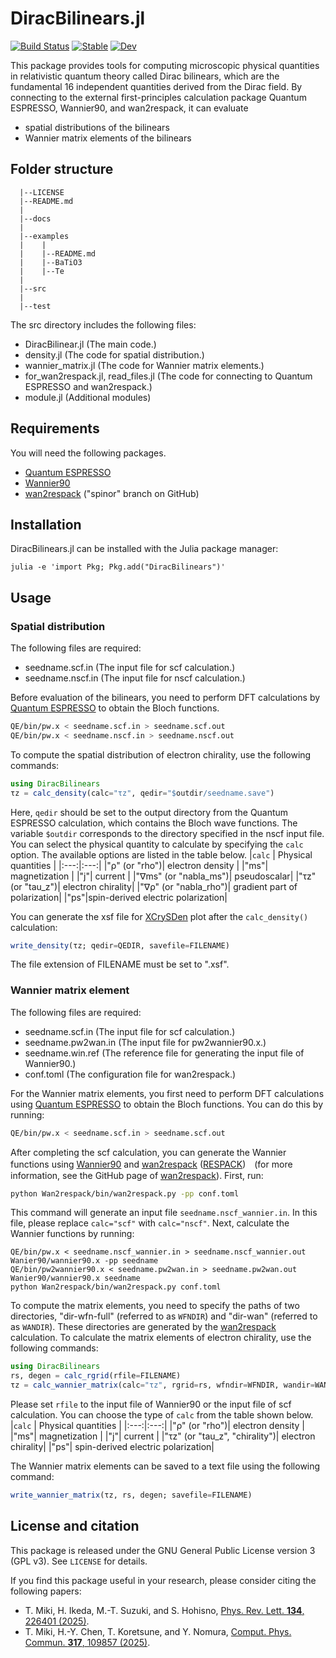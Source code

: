 # DiracBilinears.jl 

[![Build Status](https://github.com/TatsuyaMiki/DiracBilinears.jl/actions/workflows/CI.yml/badge.svg?branch=main)](https://github.com/TatsuyaMiki/DiracBilinears.jl/actions/workflows/CI.yml?query=branch%3Amain) [![Stable](https://img.shields.io/badge/docs-stable-blue.svg)](https://TatsuyaMiki.github.io/DiracBilinears.jl/stable/) [![Dev](https://img.shields.io/badge/docs-dev-blue.svg)](https://TatsuyaMiki.github.io/DiracBilinears.jl/dev/)



This package provides tools for computing microscopic physical quantities in relativistic quantum theory called Dirac bilinears, which are the fundamental 16 independent quantities derived from the Dirac field.
By connecting to the external first-principles calculation package Quantum ESPRESSO, Wannier90, and wan2respack, it can evaluate 
- spatial distributions of the bilinears
- Wannier matrix elements of the bilinears

## Folder structure

```
  |--LICENSE         
  |--README.md       
  |
  |--docs
  |
  |--examples
  |    |
  |    |--README.md
  |    |--BaTiO3
  |    |--Te
  |
  |--src
  |
  |--test
```

The src directory includes the following files:
- DiracBilinear.jl (The main code.)
- density.jl (The code for spatial distribution.)
- wannier_matrix.jl (The code for Wannier matrix elements.)
- for_wan2respack.jl, read_files.jl (The code for connecting to Quantum ESPRESSO and wan2respack.)
- module.jl (Additional modules)

## Requirements
You will need the following packages.

- [Quantum ESPRESSO](https://www.quantum-espresso.org)
- [Wannier90](http://www.wannier.org)
- [wan2respack](https://github.com/respack-dev/wan2respack/tree/spinor) ("spinor" branch on GitHub)

## Installation

DiracBilinears.jl can be installed with the Julia package manager:
```
julia -e 'import Pkg; Pkg.add("DiracBilinears")'
```

## Usage

### Spatial distribution

The following files are required:
- seedname.scf.in (The input file for scf calculation.)
- seedname.nscf.in (The input file for nscf calculation.)

Before evaluation of the bilinears, you need to perform DFT calculations by [Quantum ESPRESSO] to obtain the Bloch functions.
```sh
QE/bin/pw.x < seedname.scf.in > seedname.scf.out
QE/bin/pw.x < seedname.nscf.in > seedname.nscf.out
```
[Quantum ESPRESSO]: https://www.quantum-espresso.org


To compute the spatial distribution of electron chirality, use the following commands:
```Julia
using DiracBilinears
τz = calc_density(calc="τz", qedir="$outdir/seedname.save")
```
Here, ``qedir`` should be set to the output directory from the Quantum ESPRESSO calculation, which contains the Bloch wave functions.
The variable ``$outdir`` corresponds to the directory specified in the nscf input file.
You can select the physical quantity to calculate by specifying the ``calc`` option. 
The available options are listed in the table below.
|``calc`` | Physical quantities |
|:---:|:---:|
|"ρ" (or "rho")| electron density |
|"ms"| magnetization |
|"j"| current |
|"∇ms" (or "nabla_ms")| pseudoscalar|
|"τz" (or "tau_z")| electron chirality|
|"∇ρ" (or "nabla_rho")| gradient part of polarization|
|"ps"|spin-derived electric polarization|  

You can generate the xsf file for [XCrySDen] plot after the ``calc_density()`` calculation:
```Julia
write_density(τz; qedir=QEDIR, savefile=FILENAME)
```
The file extension of FILENAME must be set to ".xsf".

[XCrySDen]: http://www.xcrysden.org/



### Wannier matrix element

The following files are required:
- seedname.scf.in (The input file for scf calculation.)
- seedname.pw2wan.in (The input file for pw2wannier90.x.)
- seedname.win.ref (The reference file for generating the input file of Wannier90.)
- conf.toml (The configuration file for wan2respack.)

For the Wannier matrix elements, you first need to perform DFT calculations using [Quantum ESPRESSO] to obtain the Bloch functions. 
You can do this by running:
```sh
QE/bin/pw.x < seedname.scf.in > seedname.scf.out
```
After completing the scf calculation, you can generate the Wannier functions using [Wannier90] and [wan2respack] ([RESPACK])　(for more information, see the GitHub page of [wan2respack]). 
First, run:
```sh
python Wan2respack/bin/wan2respack.py -pp conf.toml
```
This command will generate an input file ``seedname.nscf_wannier.in``. 
In this file, please replace ``calc="scf"`` with ``calc="nscf"``.
Next, calculate the Wannier functions by running:
```
QE/bin/pw.x < seedname.nscf_wannier.in > seedname.nscf_wannier.out
Wanier90/wannier90.x -pp seedname
QE/bin/pw2wannier90.x < seedname.pw2wan.in > seedname.pw2wan.out
Wanier90/wannier90.x seedname
python Wan2respack/bin/wan2respack.py conf.toml
```
[Quantum ESPRESSO]: https://www.quantum-espresso.org
[wan2respack]: https://github.com/respack-dev/wan2respack/tree/main
[Wannier90]: https://wannier.org
[RESPACK]: https://sites.google.com/view/kazuma7k6r


To compute the matrix elements, you need to specify the paths of two directories, "dir-wfn-full" (referred to as ``WFNDIR``) and "dir-wan" (referred to as ``WANDIR``). 
These directories are generated by the [wan2respack] calculation. 
To calculate the matrix elements of electron chirality, use the following commands:
```Julia
using DiracBilinears
rs, degen = calc_rgrid(rfile=FILENAME)
τz = calc_wannier_matrix(calc="τz", rgrid=rs, wfndir=WFNDIR, wandir=WANDIR)
```
Please set ``rfile`` to the input file of Wannier90 or the input file of scf calculation. 
You can choose the type of ``calc`` from the table shown below.
|``calc`` | Physical quantities |
|:---:|:---:|
|"ρ" (or "rho")| electron density |
|"ms"| magnetization |
|"j"| current |
|"τz" (or "tau_z", "chirality")| electron chirality|
|"ps"| spin-derived electric polarization| 

The Wannier matrix elements can be saved to a text file using the following command:
```Julia
write_wannier_matrix(τz, rs, degen; savefile=FILENAME)
```


## License and citation

This package is released under the GNU General Public License version 3 (GPL v3). See ``LICENSE`` for details.

If you find this package useful in your research, please consider citing the following papers:
- T. Miki, H. Ikeda, M.-T. Suzuki, and S. Hohisno, [Phys. Rev. Lett. **134**, 226401 (2025)](https://doi.org/10.1103/PhysRevLett.134.226401).
- T. Miki, H.-Y. Chen, T. Koretsune, and Y. Nomura, [Comput. Phys. Commun. **317**, 109857 (2025)](https://doi.org/10.1016/j.cpc.2025.109857).

